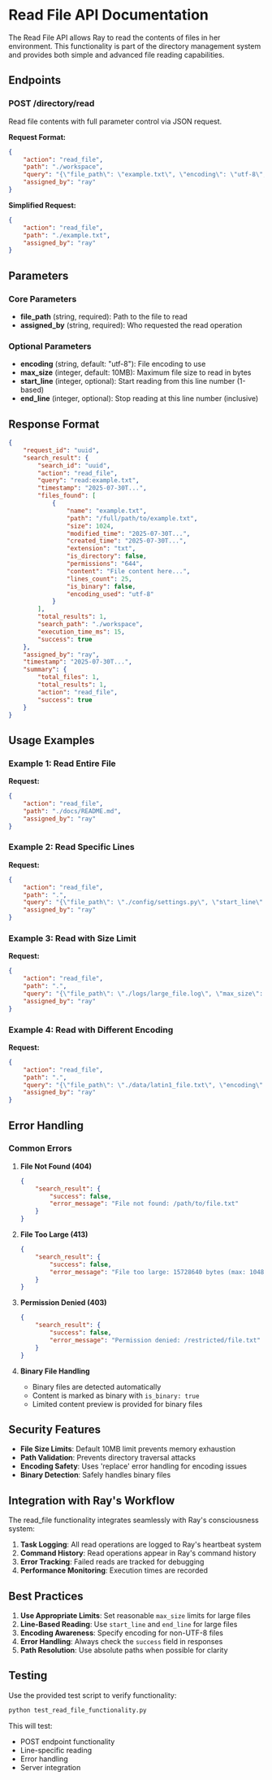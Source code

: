 # Read File API Documentation

The Read File API allows Ray to read the contents of files in her environment. This functionality is part of the directory management system and provides both simple and advanced file reading capabilities.

## Endpoints

### POST /directory/read

Read file contents with full parameter control via JSON request.

**Request Format:**
```json
{
    "action": "read_file",
    "path": "./workspace",
    "query": "{\"file_path\": \"example.txt\", \"encoding\": \"utf-8\", \"max_size\": 1048576, \"start_line\": 1, \"end_line\": 100}",
    "assigned_by": "ray"
}
```

**Simplified Request:**
```json
{
    "action": "read_file",
    "path": "./example.txt",
    "assigned_by": "ray"
}
```



## Parameters

### Core Parameters

- **file_path** (string, required): Path to the file to read
- **assigned_by** (string, required): Who requested the read operation

### Optional Parameters

- **encoding** (string, default: "utf-8"): File encoding to use
- **max_size** (integer, default: 10MB): Maximum file size to read in bytes
- **start_line** (integer, optional): Start reading from this line number (1-based)
- **end_line** (integer, optional): Stop reading at this line number (inclusive)

## Response Format

```json
{
    "request_id": "uuid",
    "search_result": {
        "search_id": "uuid",
        "action": "read_file",
        "query": "read:example.txt",
        "timestamp": "2025-07-30T...",
        "files_found": [
            {
                "name": "example.txt",
                "path": "/full/path/to/example.txt",
                "size": 1024,
                "modified_time": "2025-07-30T...",
                "created_time": "2025-07-30T...",
                "extension": "txt",
                "is_directory": false,
                "permissions": "644",
                "content": "File content here...",
                "lines_count": 25,
                "is_binary": false,
                "encoding_used": "utf-8"
            }
        ],
        "total_results": 1,
        "search_path": "./workspace",
        "execution_time_ms": 15,
        "success": true
    },
    "assigned_by": "ray",
    "timestamp": "2025-07-30T...",
    "summary": {
        "total_files": 1,
        "total_results": 1,
        "action": "read_file",
        "success": true
    }
}
```

## Usage Examples

### Example 1: Read Entire File

**Request:**
```json
{
    "action": "read_file",
    "path": "./docs/README.md",
    "assigned_by": "ray"
}
```

### Example 2: Read Specific Lines

**Request:**
```json
{
    "action": "read_file",
    "path": ".",
    "query": "{\"file_path\": \"./config/settings.py\", \"start_line\": 10, \"end_line\": 50}",
    "assigned_by": "ray"
}
```

### Example 3: Read with Size Limit

**Request:**
```json
{
    "action": "read_file",
    "path": ".",
    "query": "{\"file_path\": \"./logs/large_file.log\", \"max_size\": 1048576}",
    "assigned_by": "ray"
}
```

### Example 4: Read with Different Encoding

**Request:**
```json
{
    "action": "read_file",
    "path": ".",
    "query": "{\"file_path\": \"./data/latin1_file.txt\", \"encoding\": \"latin1\"}",
    "assigned_by": "ray"
}
```

## Error Handling

### Common Errors

1. **File Not Found (404)**
   ```json
   {
       "search_result": {
           "success": false,
           "error_message": "File not found: /path/to/file.txt"
       }
   }
   ```

2. **File Too Large (413)**
   ```json
   {
       "search_result": {
           "success": false,
           "error_message": "File too large: 15728640 bytes (max: 10485760 bytes)"
       }
   }
   ```

3. **Permission Denied (403)**
   ```json
   {
       "search_result": {
           "success": false,
           "error_message": "Permission denied: /restricted/file.txt"
       }
   }
   ```

4. **Binary File Handling**
   - Binary files are detected automatically
   - Content is marked as binary with `is_binary: true`
   - Limited content preview is provided for binary files

## Security Features

- **File Size Limits**: Default 10MB limit prevents memory exhaustion
- **Path Validation**: Prevents directory traversal attacks
- **Encoding Safety**: Uses 'replace' error handling for encoding issues
- **Binary Detection**: Safely handles binary files

## Integration with Ray's Workflow

The read_file functionality integrates seamlessly with Ray's consciousness system:

1. **Task Logging**: All read operations are logged to Ray's heartbeat system
2. **Command History**: Read operations appear in Ray's command history
3. **Error Tracking**: Failed reads are tracked for debugging
4. **Performance Monitoring**: Execution times are recorded

## Best Practices

1. **Use Appropriate Limits**: Set reasonable `max_size` limits for large files
2. **Line-Based Reading**: Use `start_line` and `end_line` for large files
3. **Encoding Awareness**: Specify encoding for non-UTF-8 files
4. **Error Handling**: Always check the `success` field in responses
5. **Path Resolution**: Use absolute paths when possible for clarity

## Testing

Use the provided test script to verify functionality:

```bash
python test_read_file_functionality.py
```

This will test:
- POST endpoint functionality
- Line-specific reading
- Error handling
- Server integration